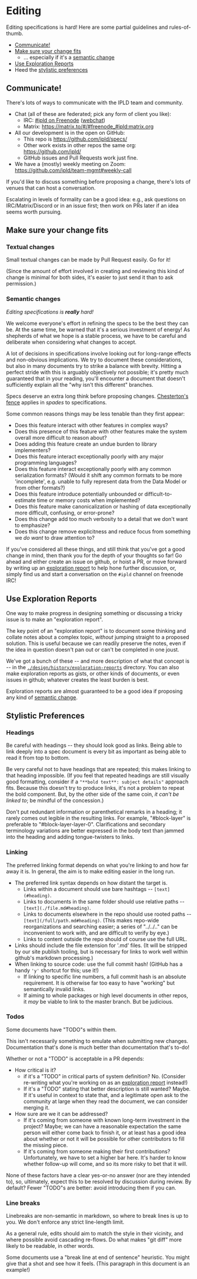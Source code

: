 Editing
=======

Editing specifications is hard!  Here are some partial guidelines and rules-of-thumb.

- [Communicate!](#communicate)
- [Make sure your change fits](#make-sure-your-change-fits)
  - ... especially if it's a [semantic change](#semantic-changes)
- [Use Exploration Reports](#use-exploration-reports)
- Heed the [stylistic preferences](#stylistic-preferences)


Communicate!
------------

There's lots of ways to communicate with the IPLD team and community.

- Chat (all of these are federated; pick any form of client you like):
  - IRC: [#ipld on Freenode](irc://irc.freenode.net/ipld) ([webchat](https://webchat.freenode.net/?channels=ipld))
  - Matrix: https://matrix.to/#/#freenode_#ipld:matrix.org
- All our development is in the open on GitHub:
  - This repo is https://github.com/ipld/specs/
  - Other work exists in other repos the same org: https://github.com/ipld/
  - GitHub issues and Pull Requests work just fine.
- We have a (mostly) weekly meeting on Zoom: https://github.com/ipld/team-mgmt#weekly-call

If you'd like to discuss something before proposing a change,
there's lots of venues that can host a conversation.

Escalating in levels of formality can be a good idea:
e.g., ask questions on IRC/Matrix/Discord or in an issue first;
then work on PRs later if an idea seems worth pursuing.


Make sure your change fits
--------------------------

### Textual changes

Small textual changes can be made by Pull Request easily.  Go for it!

(Since the amount of effort involved in creating and reviewing this kind of
change is minimal for both sides, it's easier to just send it than to ask permission.)

### Semantic changes

_Editing specifications is **really** hard!_

We welcome everyone's effort in refining the specs to be the best they can be.
At the same time, be warned that it's a serious investment of energy!
As shepherds of what we hope is a stable process, we have to be careful and
deliberate when considering what changes to accept.

A lot of decisions in specifications involve looking out for long-range effects
and non-obvious implications.  We try to document these considerations,
but also in many documents try to strike a balance with brevity.
Hitting a perfect stride with this is arguably objectively not possible;
it's pretty much guaranteed that in your reading, you'll encounter a document
that doesn't sufficiently explain all the "why isn't this different" branches.

Specs deserve an extra long think before proposing changes.
[Chesterton's fence](https://en.wikipedia.org/wiki/Wikipedia:Chesterton%27s_fence)
applies in _spades_ to specifications.

Some common reasons things may be less tenable than they first appear:

- Does this feature interact with other features in complex ways?
- Does this presence of this feature with other features make the system overall
  more difficult to reason about?
- Does adding this feature create an undue burden to library implementers?
- Does this feature interact exceptionally poorly with any major programming languages?
- Does this feature interact exceptionally poorly with any common serialization formats?
  (Would it shift any common formats to be more 'incomplete', e.g. unable to
  fully represent data from the Data Model or from other formats?)
- Does this feature introduce potentially unbounded or difficult-to-estimate
  time or memory costs when implemented?
- Does this feature make canonicalization or hashing of data exceptionally
  more difficult, confusing, or error-prone?
- Does this change add too much verbosity to a detail that we don't want to emphasize?
- Does this change remove explicitness and reduce focus from something we _do want_ to draw attention to?

If you've considered all these things, and still think that you've got a good
change in mind, then thank you for the depth of your thoughts so far!
Go ahead and either create an issue on github, or hoist a PR, or move forward
by writing up an [exploration report](#use-exploration-reports) to help
hone further discussion, or, simply find us and start a conversation on
the `#ipld` channel on freenode IRC!


Use Exploration Reports
-----------------------

One way to make progress in designing something or discussing a tricky issue
is to make an "exploration report".

The key point of an "exploration report" is to document some thinking
and collate notes about a complex topic, *without* jumping straight to a
proposed solution.  This is useful because we can readily preserve the notes,
even if the idea in question doesn't pan out or can't be completed in one joust.

We've got a bunch of these -- and more description of what that concept is --
in the [`./design/history/exploration-reports`](./design/history/exploration-reports)
directory.  You can also make exploration reports as gists, or other kinds of
documents, or even issues in github; whatever creates the least burden is best.

Exploration reports are almost guaranteed to be a good idea if proposing
any kind of [semantic change](#semantic-changes).


Stylistic Preferences
---------------------

### Headings

Be careful with headings -- they should look good as links.
Being able to link deeply into a spec document is every bit as important
as being able to read it from top to bottom.

Be very careful not to have headings that are repeated; this makes linking to that heading impossible.
(If you feel that repeated headings are still visually good formatting,
consider if a `"**bold text**: subject details"` approach fits.
Because this doesn't try to produce links, it's not a problem to repeat the bold component.
But, by the other side of the same coin, _it can't be linked to_; be mindful of the concession.)

Don't put redundant information or parenthetical remarks in a heading;
it rarely comes out legible in the resulting links.
For example, "#block-layer" is preferable to "#block-layer-layer-0".
Clarifications and secondary terminology variations are better expressed in the body text
than jammed into the heading and adding tongue-twisters to links.

### Linking

The preferred linking format depends on what you're linking to and how far away it is.
In general, the aim is to make editing easier in the long run.

- The preferred link syntax depends on how distant the target is.
  - Links within a document should use bare hashtags -- `[text](#heading)`.
  - Links to documents in the same folder should use relative paths -- `[text](./file.md#heading)`.
  - Links to documents elsewhere in the repo should use rooted paths -- `[text](/full/path.md#heading)`.
    (This makes repo-wide reorganizations and searching easier; a series of "../../.." can be inconvenient to work with, and are difficult to verify by eye.)
  - Links to content outside the repo should of course use the full URL.
- Links should include the file extension for '.md' files.
  (It will be stripped by our site publish tooling, but is necessary for links to work well within github's markdown processing.)
- When linking to source code: use the full commit hash!  (GitHub has a handy `'y'` shortcut for this; use it!)
  - If linking to specific line numbers, a full commit hash is an absolute requirement.  It is otherwise far too easy to have "working" but semantically invalid links.
  - If aiming to whole packages or high level documents in other repos, it _may_ be viable to link to the master branch.  But be judicious.

### Todos

Some documents have "TODO"s within them.

This isn't necessarily something to emulate when submitting new changes.
Documentation that's done is much better than documentation that's to-do!

Whether or not a "TODO" is acceptable in a PR depends:

- How critical is it?
  - if it's a "TODO" in critical parts of system definition?  No.  (Consider re-writing what you're working on as an [exploration report](#use-exploration-reports) instead!)
  - If it's a "TODO" stating that better description is still wanted?  Maybe.  If it's useful in context to state that, and a legitimate open ask to the community at large when they read the document, we can consider merging it.
- How sure are we it can be addressed?
  - If it's coming from someone with known long-term investment in the project?  Maybe; we can have a reasonable expectation the same person will either come back to finish it, or at least has a good idea about whether or not it will be possible for other contributors to fill the missing piece.
  - If it's coming from someone making their first contributions?  Unfortunately, we have to set a higher bar here.  It's harder to know whether follow-up will come, and so its more risky to bet that it will.

None of these factors have a clear yes-or-no answer (nor are they intended to),
so, ultimately, expect this to be resolved by discussion during review.
By default?  Fewer "TODO"s are better: avoid introducing them if you can.

### Line breaks

Linebreaks are non-semantic in markdown, so where to break lines is up to you.
We don't enforce any strict line-length limit.

As a general rule, edits should aim to match the style in their vicinity,
and where possible avoid cascading re-flows.
Do what makes "git diff" more likely to be readable, in other words.

Some documents use a "break line at end of sentence" heuristic.
You might give that a shot and see how it feels.
(This paragraph in this document is an example!)
